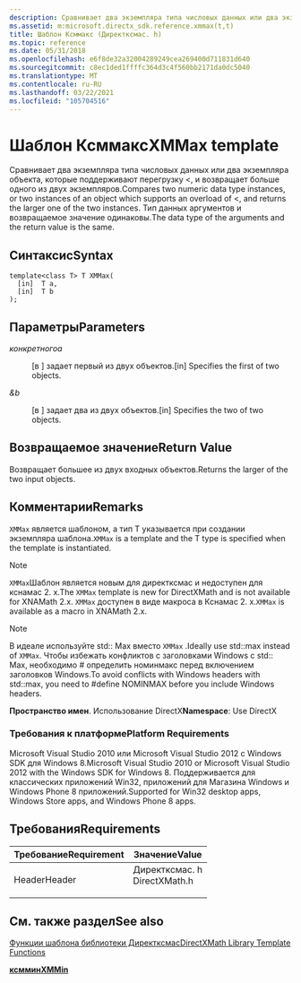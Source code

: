```yaml
---
description: Сравнивает два экземпляра типа числовых данных или два экземпляра объекта, которые поддерживают перегрузку <, и возвращает больше одного из двух экземпляров. Тип данных аргументов и возвращаемое значение одинаковы.
ms.assetid: m:microsoft.directx_sdk.reference.xmmax(t,t)
title: Шаблон Ксммакс (Директксмас. h)
ms.topic: reference
ms.date: 05/31/2018
ms.openlocfilehash: e6f8de32a32004289249cea269400d711831d640
ms.sourcegitcommit: c8ec1ded1ffffc364d3c4f560bb2171da0dc5040
ms.translationtype: MT
ms.contentlocale: ru-RU
ms.lasthandoff: 03/22/2021
ms.locfileid: "105704516"
---
```

# <a name="xmmax-template"></a><span data-ttu-id="61139-104">Шаблон Ксммакс</span><span class="sxs-lookup"><span data-stu-id="61139-104">XMMax template</span></span>

<span data-ttu-id="61139-105">Сравнивает два экземпляра типа числовых данных или два экземпляра объекта, которые поддерживают перегрузку <, и возвращает больше одного из двух экземпляров.</span><span class="sxs-lookup"><span data-stu-id="61139-105">Compares two numeric data type instances, or two instances of an object which supports an overload of <, and returns the larger one of the two instances.</span></span> <span data-ttu-id="61139-106">Тип данных аргументов и возвращаемое значение одинаковы.</span><span class="sxs-lookup"><span data-stu-id="61139-106">The data type of the arguments and the return value is the same.</span></span>

## <a name="syntax"></a><span data-ttu-id="61139-107">Синтаксис</span><span class="sxs-lookup"><span data-stu-id="61139-107">Syntax</span></span>

``` syntax
template<class T> T XMMax(
  [in]  T a,
  [in]  T b
);
```

## <a name="parameters"></a><span data-ttu-id="61139-108">Параметры</span><span class="sxs-lookup"><span data-stu-id="61139-108">Parameters</span></span>

<dl> <dt>

<span data-ttu-id="61139-109"><span id="a"></span><span id="A"></span>*конкретного*</span><span class="sxs-lookup"><span data-stu-id="61139-109"><span id="a"></span><span id="A"></span>*a*</span></span>
</dt> <dd>

<span data-ttu-id="61139-110">\[в \] задает первый из двух объектов.</span><span class="sxs-lookup"><span data-stu-id="61139-110">\[in\] Specifies the first of two objects.</span></span>

</dd> <dt>

<span data-ttu-id="61139-111"><span id="b"></span><span id="B"></span>*&*</span><span class="sxs-lookup"><span data-stu-id="61139-111"><span id="b"></span><span id="B"></span>*b*</span></span>
</dt> <dd>

<span data-ttu-id="61139-112">\[в \] задает два из двух объектов.</span><span class="sxs-lookup"><span data-stu-id="61139-112">\[in\] Specifies the two of two objects.</span></span>

</dd> </dl>

## <a name="return-value"></a><span data-ttu-id="61139-113">Возвращаемое значение</span><span class="sxs-lookup"><span data-stu-id="61139-113">Return Value</span></span>

<span data-ttu-id="61139-114">Возвращает большее из двух входных объектов.</span><span class="sxs-lookup"><span data-stu-id="61139-114">Returns the larger of the two input objects.</span></span>

## <a name="remarks"></a><span data-ttu-id="61139-115">Комментарии</span><span class="sxs-lookup"><span data-stu-id="61139-115">Remarks</span></span>

<span data-ttu-id="61139-116">`XMMax` является шаблоном, а тип T указывается при создании экземпляра шаблона.</span><span class="sxs-lookup"><span data-stu-id="61139-116">`XMMax` is a template and the T type is specified when the template is instantiated.</span></span>

> [!Note]  
> <span data-ttu-id="61139-117">`XMMax`Шаблон является новым для директксмас и недоступен для кснамас 2. x.</span><span class="sxs-lookup"><span data-stu-id="61139-117">The `XMMax` template is new for DirectXMath and is not available for XNAMath 2.x.</span></span> <span data-ttu-id="61139-118">`XMMax` доступен в виде макроса в Кснамас 2. x.</span><span class="sxs-lookup"><span data-stu-id="61139-118">`XMMax` is available as a macro in XNAMath 2.x.</span></span>

 

> [!Note]  
> <span data-ttu-id="61139-119">В идеале используйте std:: Max вместо `XMMax` .</span><span class="sxs-lookup"><span data-stu-id="61139-119">Ideally use std::max instead of `XMMax`.</span></span> <span data-ttu-id="61139-120">Чтобы избежать конфликтов с заголовками Windows с std:: Max, необходимо \# определить номинмакс перед включением заголовков Windows.</span><span class="sxs-lookup"><span data-stu-id="61139-120">To avoid conflicts with Windows headers with std::max, you need to \#define NOMINMAX before you include Windows headers.</span></span>

 

<span data-ttu-id="61139-121">**Пространство имен**. Использование DirectX</span><span class="sxs-lookup"><span data-stu-id="61139-121">**Namespace**: Use DirectX</span></span>

### <a name="platform-requirements"></a><span data-ttu-id="61139-122">Требования к платформе</span><span class="sxs-lookup"><span data-stu-id="61139-122">Platform Requirements</span></span>

<span data-ttu-id="61139-123">Microsoft Visual Studio 2010 или Microsoft Visual Studio 2012 с Windows SDK для Windows 8.</span><span class="sxs-lookup"><span data-stu-id="61139-123">Microsoft Visual Studio 2010 or Microsoft Visual Studio 2012 with the Windows SDK for Windows 8.</span></span> <span data-ttu-id="61139-124">Поддерживается для классических приложений Win32, приложений для Магазина Windows и Windows Phone 8 приложений.</span><span class="sxs-lookup"><span data-stu-id="61139-124">Supported for Win32 desktop apps, Windows Store apps, and Windows Phone 8 apps.</span></span>

## <a name="requirements"></a><span data-ttu-id="61139-125">Требования</span><span class="sxs-lookup"><span data-stu-id="61139-125">Requirements</span></span>



| <span data-ttu-id="61139-126">Требование</span><span class="sxs-lookup"><span data-stu-id="61139-126">Requirement</span></span> | <span data-ttu-id="61139-127">Значение</span><span class="sxs-lookup"><span data-stu-id="61139-127">Value</span></span> |
|-------------------|------------------------------------------------------------------------------------------|
| <span data-ttu-id="61139-128">Header</span><span class="sxs-lookup"><span data-stu-id="61139-128">Header</span></span><br/> | <dl> <span data-ttu-id="61139-129"><dt>Директксмас. h</dt></span><span class="sxs-lookup"><span data-stu-id="61139-129"><dt>DirectXMath.h</dt></span></span> </dl> |



## <a name="see-also"></a><span data-ttu-id="61139-130">См. также раздел</span><span class="sxs-lookup"><span data-stu-id="61139-130">See also</span></span>

<dl> <dt>

[<span data-ttu-id="61139-131">Функции шаблона библиотеки Директксмас</span><span class="sxs-lookup"><span data-stu-id="61139-131">DirectXMath Library Template Functions</span></span>](ovw-xnamath-templates.md)
</dt> <dt>

[<span data-ttu-id="61139-132">**ксммин**</span><span class="sxs-lookup"><span data-stu-id="61139-132">**XMMin**</span></span>](xmmin-template.md)
</dt> </dl>

 

 




